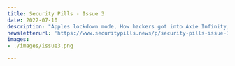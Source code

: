 ```yaml
---
title: Security Pills - Issue 3
date: 2022-07-10
description: "Apples lockdown mode, How hackers got into Axie Infinity, Following the trail of $100 millions"
newsletterurl: 'https://www.securitypills.news/p/security-pills-issue-3'
images: 
- ./images/issue3.png

--- 
```


